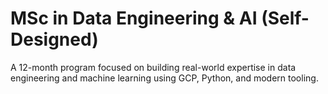 # MSc in Data Engineering & AI (Self-Designed)
A 12-month program focused on building real-world expertise in data engineering and machine learning using GCP, Python, and modern tooling.
